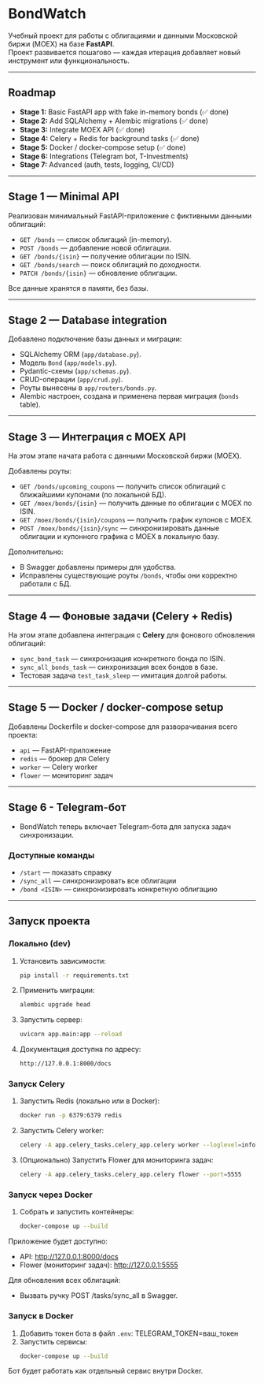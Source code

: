 # BondWatch

Учебный проект для работы с облигациями и данными Московской биржи (MOEX) на базе **FastAPI**.  
Проект развивается пошагово — каждая итерация добавляет новый инструмент или функциональность.  

---

## Roadmap
- **Stage 1:** Basic FastAPI app with fake in-memory bonds (✅ done)
- **Stage 2:** Add SQLAlchemy + Alembic migrations (✅ done)
- **Stage 3:** Integrate MOEX API (✅ done)
- **Stage 4:** Celery + Redis for background tasks (✅ done)
- **Stage 5:** Docker / docker-compose setup (✅ done)
- **Stage 6:** Integrations (Telegram bot, T-Investments)
- **Stage 7:** Advanced (auth, tests, logging, CI/CD)

---

## Stage 1 — Minimal API
Реализован минимальный FastAPI-приложение c фиктивными данными облигаций:
- `GET /bonds` — список облигаций (in-memory).
- `POST /bonds` — добавление новой облигации.
- `GET /bonds/{isin}` — получение облигации по ISIN.
- `GET /bonds/search` — поиск облигаций по доходности.
- `PATCH /bonds/{isin}` — обновление облигации.

Все данные хранятся в памяти, без базы.

---

## Stage 2 — Database integration
Добавлено подключение базы данных и миграции:
- SQLAlchemy ORM (`app/database.py`).
- Модель `Bond` (`app/models.py`).
- Pydantic-схемы (`app/schemas.py`).
- CRUD-операции (`app/crud.py`).
- Роуты вынесены в `app/routers/bonds.py`.
- Alembic настроен, создана и применена первая миграция (`bonds` table).

---

## Stage 3 — Интеграция с MOEX API
На этом этапе начата работа с данными Московской биржи (MOEX).  

Добавлены роуты:
- `GET /bonds/upcoming_coupons` — получить список облигаций с ближайшими купонами (по локальной БД).
- `GET /moex/bonds/{isin}` — получить данные по облигации с MOEX по ISIN.
- `GET /moex/bonds/{isin}/coupons` — получить график купонов с MOEX.
- `POST /moex/bonds/{isin}/sync` — синхронизировать данные облигации и купонного графика с MOEX в локальную базу.

Дополнительно:
- В Swagger добавлены примеры для удобства.
- Исправлены существующие роуты `/bonds`, чтобы они корректно работали с БД.

---

## Stage 4 — Фоновые задачи (Celery + Redis)

На этом этапе добавлена интеграция с **Celery** для фонового обновления облигаций:

- `sync_bond_task` — синхронизация конкретного бонда по ISIN.
- `sync_all_bonds_task` — синхронизация всех бондов в базе.
- Тестовая задача `test_task_sleep` — имитация долгой работы.

---

## Stage 5 — Docker / docker-compose setup

Добавлены Dockerfile и docker-compose для разворачивания всего проекта:  
- `api` — FastAPI-приложение  
- `redis` — брокер для Celery  
- `worker` — Celery worker  
- `flower` — мониторинг задач

---

## Stage 6 - Telegram-бот

- BondWatch теперь включает Telegram-бота для запуска задач синхронизации.

### Доступные команды
- `/start` — показать справку
- `/sync_all` — синхронизировать все облигации
- `/bond <ISIN>` — синхронизировать конкретную облигацию

---

## Запуск проекта

### Локально (dev)
1. Установить зависимости:
   ```bash
   pip install -r requirements.txt
2. Применить миграции:
   ```bash
   alembic upgrade head
3. Запустить сервер:
   ```bash
   uvicorn app.main:app --reload
4. Документация доступна по адресу:
   ```bash
   http://127.0.0.1:8000/docs

### Запуск Celery

1. Запустить Redis (локально или в Docker):
   ```bash
   docker run -p 6379:6379 redis

2. Запустить Celery worker:
   ```bash
   celery -A app.celery_tasks.celery_app.celery worker --loglevel=info

3. (Опционально) Запустить Flower для мониторинга задач:
   ```bash
   celery -A app.celery_tasks.celery_app.celery flower --port=5555

### Запуск через Docker

1. Собрать и запустить контейнеры:
   ```bash
   docker-compose up --build
Приложение будет доступно:

- API: http://127.0.0.1:8000/docs
- Flower (мониторинг задач): http://127.0.0.1:5555

Для обновления всех облигаций:
- Вызвать ручку POST /tasks/sync_all в Swagger.


### Запуск в Docker

1. Добавить токен бота в файл `.env`:
TELEGRAM_TOKEN=ваш_токен
2. Запустить сервисы:
   ```bash
   docker-compose up --build
Бот будет работать как отдельный сервис внутри Docker.